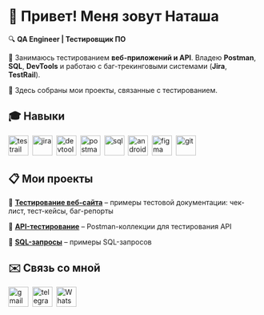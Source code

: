 # 👋 Привет! Меня зовут Наташа 

🔍 **QA Engineer | Тестировщик ПО**

🚀 Занимаюсь тестированием **веб-приложений и API**. 
Владею **Postman**, **SQL**, **DevTools** и работаю с баг-трекинговыми системами (**Jira**, **TestRail**).

📌 Здесь собраны мои проекты, связанные с тестированием.

## 🎓 Навыки

<div>
  <img src="https://cdn.hackr.io/uploads/posts/attachments/1661996060ZrMzpejAIC.png" title="testrail" alt="testrail" width="40" height="40"/>&nbsp
  <img src="https://cdn.jsdelivr.net/gh/devicons/devicon@latest/icons/jira/jira-original-wordmark.svg" title="jira" alt="jira" width="40" height="40"/>&nbsp
  <img src="https://d33wubrfki0l68.cloudfront.net/38b5c953a4667366685d55db55d057c86db1fc54/a0fdc/static/acae6b24d940347661ca901ea07f47c1/chrome-dev-logo-icon.png" title="devtools" alt="devtools" width="40" height="40"/>&nbsp
  <img src="https://cdn.jsdelivr.net/gh/devicons/devicon@latest/icons/postman/postman-plain.svg" title="postman" alt="postman" width="40" height="40"/>&nbsp
  <img src="https://cdn.jsdelivr.net/gh/devicons/devicon@latest/icons/azuresqldatabase/azuresqldatabase-original.svg" title="sql" alt="sql" width="40" height="40"/>&nbsp
  <img src="https://cdn.jsdelivr.net/gh/devicons/devicon@latest/icons/androidstudio/androidstudio-original.svg" title="androidstudio" alt="androidstudio" width="40" height="40"/>&nbsp
  <img src="https://cdn.jsdelivr.net/gh/devicons/devicon@latest/icons/figma/figma-original.svg" title="figma" alt="figma" width="40" height="40"/>&nbsp
  <img src="https://cdn.jsdelivr.net/gh/devicons/devicon@latest/icons/git/git-original-wordmark.svg" title="git" alt="git" width="40" height="40"/>&nbsp
</div>       

## 📋 Мои проекты

📂 [**Тестирование веб-сайта**](https://github.com/LeeNatta/TestDocumentation) – примеры тестовой документации: чек-лист, тест-кейсы, баг-репорты

📂 [**API-тестирование**](https://github.com/LeeNatta/APItesting) – Postman-коллекции для тестирования API

📂 [**SQL-запросы**](https://github.com/LeeNatta/SQL) – примеры SQL-запросов

## ✉️ Cвязь со мной 

<div>
<a href= "mailto:shevalje2012@yandex.ru"><img src="https://img.icons8.com/?size=512&id=P7UIlhbpWzZm&format=png" width="40" height="40" alt="gmail"/></a>&nbsp
<a href= "https://t.me/Lee_Natta"><img src="https://img.icons8.com/?size=512&id=63306&format=png" width="40" height="40" alt="telegram"/></a>&nbsp
<a href= "https://wa.me/79538854747"><img src="https://img.icons8.com/?size=100&id=MW3L3LMSpawR&format=png&color=000000" width="40" height="40" alt="WhatsApp"/></a>
</div>

